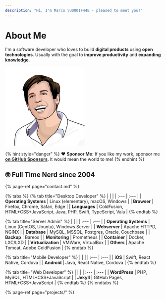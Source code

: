 ```yaml
---
description: "Hi, I'm Marco \U0001F44B️ - pleased to meet you!"
---
```


# About Me

I'm a software developer who loves to build **digital products** using **open technologies**. Usually with the goal to **improve productivity** and **expanding knowledge**.

![Marco Betschart](.gitbook/assets/marco-betschart.png)

{% hint style="danger" %}
❤️ **Sponsor Me:** If you like my work, sponsor me [**on GitHub Sponsors**](https://github.com/sponsors/marbetschar). It would mean the world to me!
{% endhint %}

## 🤓️ Full Time Nerd since 2004

{% page-ref page="contact.md" %}

{% tabs %}
{% tab title="Desktop Developer" %}
|  |  |
| :--- | :--- |
| **Operating Systems** | Linux \(elementary\), macOS, Windows |
| **Browser** | Firefox, Chrome, Safari, Edge |
| **Languages** | ColdFusion, HTML+CSS+JavaScript, Java, PHP, Swift, TypeScript, Vala |
{% endtab %}

{% tab title="Server Admin" %}
|  |  |
| :--- | :--- |
| **Operating Systems** | Linux \(CentOS, Ubuntu\), Windows Server |
| **Webserver** | Apache HTTPD, NGINX |
| **Database** | MySQL, MSSQL, Postgres, Oracle, Couchbase |
| **Backup** | Bareos |
| **Monitoring** | Prometheus |
| **Container** | Docker, LXC/LXD |
| **Virtualization** | VMWare, VirtualBox |
| **Others** | Apache Tomcat, Adobe ColdFusion |
{% endtab %}

{% tab title="Mobile Developer" %}
|  |  |
| :--- | :--- |
| **iOS** | Swift, React Native, Cordova |
| **Android** | Java, React Native, Cordova |
{% endtab %}

{% tab title="Web Developer" %}
|  |  |
| :--- | :--- |
| **WordPress** | PHP, MySQL, HTML+CSS+JavaScript |
| **Jekyll** | GitHub Pages, HTML+CSS+JavaScript |
{% endtab %}
{% endtabs %}

{% page-ref page="projects/" %}

